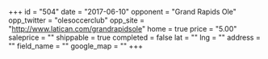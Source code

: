 +++
id = "504"
date = "2017-06-10"
opponent = "Grand Rapids Ole"
opp_twitter = "olesoccerclub"
opp_site = "http://www.latican.com/grandrapidsole"
home = true
price = "5.00"
saleprice = ""
shippable = true
completed = false
lat = ""
lng = ""
address = ""
field_name = ""
google_map = ""
+++
